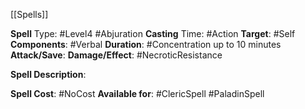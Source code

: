 [[Spells]] 

**Spell** Type: #Level4 #Abjuration 
**Casting** Time: #Action 
**Target**: #Self 
**Components**: #Verbal 
**Duration**: #Concentration up to 10 minutes
**Attack/Save**:
**Damage/Effect**: #NecroticResistance

**Spell Description**: 
	

**Spell Cost**: #NoCost 
**Available for**: #ClericSpell #PaladinSpell 